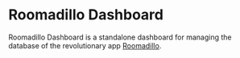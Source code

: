 # Roomadillo Dashboard

Roomadillo Dashboard is a standalone dashboard for managing the database of the revolutionary app [Roomadillo](https://github.com/bdevore17/Roomadillo).
